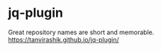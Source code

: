 # jq-plugin
Great repository names are short and memorable.
https://tanvirashik.github.io/jq-plugin/
